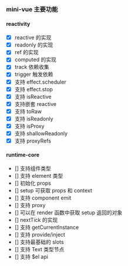 ### mini-vue 主要功能

#### reactivity

- [x] reactive 的实现
- [x] readonly 的实现
- [x] ref 的实现
- [x] computed 的实现
- [x] track 依赖收集
- [x] trigger 触发依赖
- [x] 支持 effect.scheduler
- [x] 支持 effect.stop
- [x] 支持 isReactive
- [x] 支持嵌套 reactive
- [x] 支持 toRaw
- [x] 支持 isReadonly
- [x] 支持 isProxy
- [x] 支持 shallowReadonly
- [x] 支持 proxyRefs

#### runtime-core

- [] 支持组件类型
- [] 支持 element 类型
- [] 初始化 props
- [] setup 可获取 props 和 context
- [] 支持 component emit
- [] 支持 proxy
- [] 可以在 render 函数中获取 setup 返回的对象
- [] nextTick 的实现
- [] 支持 getCurrentInstance
- [] 支持 provide/inject
- [] 支持最基础的 slots
- [] 支持 Text 类型节点
- [] 支持 $el api
